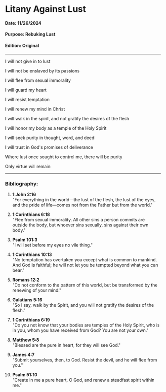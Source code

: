 # Litany Against Lust
#### Date: 11/26/2024
#### Purpose: Rebuking Lust
#### Edition: Original
____

I will not give in to lust  

I will not be enslaved by its passions  

I will flee from sexual immorality   

I will guard my heart   

I will resist temptation  

I will renew my mind in Christ  

I will walk in the spirit, and not gratify the desires of the flesh  

I will honor my body as a temple of the Holy Spirit  

I will seek purity in thought, word, and deed  

I will trust in God's promises of deliverance  

Where lust once sought to control me, there will be purity  

Only virtue will remain  

___
### **Bibliography:**

1. **1 John 2:16**  
   "For everything in the world—the lust of the flesh, the lust of the eyes, and the pride of life—comes not from the Father but from the world."

2. **1 Corinthians 6:18**  
   "Flee from sexual immorality. All other sins a person commits are outside the body, but whoever sins sexually, sins against their own body."

3. **Psalm 101:3**  
   "I will set before my eyes no vile thing."

4. **1 Corinthians 10:13**  
   "No temptation has overtaken you except what is common to mankind. And God is faithful; he will not let you be tempted beyond what you can bear."

5. **Romans 12:2**  
   "Do not conform to the pattern of this world, but be transformed by the renewing of your mind."

6. **Galatians 5:16**  
   "So I say, walk by the Spirit, and you will not gratify the desires of the flesh."

7. **1 Corinthians 6:19**  
   "Do you not know that your bodies are temples of the Holy Spirit, who is in you, whom you have received from God? You are not your own."

8. **Matthew 5:8**  
   "Blessed are the pure in heart, for they will see God."

9. **James 4:7**  
   "Submit yourselves, then, to God. Resist the devil, and he will flee from you."

10. **Psalm 51:10**  
    "Create in me a pure heart, O God, and renew a steadfast spirit within me."


